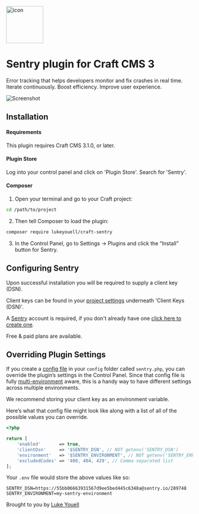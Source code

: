 <img src="src/icon.svg" alt="icon" width="100" height="100">

# Sentry plugin for Craft CMS 3

Error tracking that helps developers monitor and fix crashes in real time. Iterate continuously. Boost efficiency. Improve user experience.

![Screenshot](resources/screenshots/screenshot-1.5.0.png)

## Installation

#### Requirements

This plugin requires Craft CMS 3.1.0, or later.

#### Plugin Store

Log into your control panel and click on 'Plugin Store'. Search for 'Sentry'.

#### Composer

1. Open your terminal and go to your Craft project:

```bash
cd /path/to/project
```

2. Then tell Composer to load the plugin:

```bash
composer require lukeyouell/craft-sentry
```

3. In the Control Panel, go to Settings → Plugins and click the “Install” button for Sentry.

## Configuring Sentry

Upon successful installation you will be required to supply a client key (DSN).

Client keys can be found in your [project settings](https://sentry.io/settings/) underneath 'Client Keys (DSN)'.

A [Sentry](https://sentry.io) account is required, if you don't already have one [click here to create one](https://sentry.io/signup).

Free & paid plans are available.

## Overriding Plugin Settings

If you create a [config file](https://craftcms.com/docs/config-settings) in your `config` folder called `sentry.php`, you can override the plugin’s settings in the Control Panel. Since that config file is fully [multi-environment](https://craftcms.com/docs/multi-environment-configs) aware, this is a handy way to have different settings across multiple environments.

We recommend storing your client key as an environment variable.

Here’s what that config file might look like along with a list of all of the possible values you can override.

```php
<?php

return [
    'enabled'       => true,
    'clientDsn'     => '$SENTRY_DSN', // NOT getenv('SENTRY_DSN')
    'environment'   => '$SENTRY_ENVIRONMENT', // NOT getenv('SENTRY_ENVIRONMENT')
    'excludedCodes' => '400, 404, 429', // Comma-separated list
];
```

Your `.env` file would store the above values like so:

```
SENTRY_DSN=https://55bb06663931567d9ee5bed445c6348a@sentry.io/289748
SENTRY_ENVIRONMENT=my-sentry-environment
```

Brought to you by [Luke Youell](https://github.com/lukeyouell)
